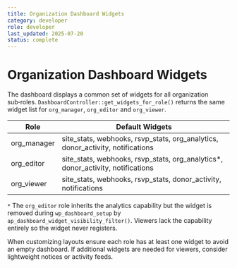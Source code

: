 ```yaml
---
title: Organization Dashboard Widgets
category: developer
role: developer
last_updated: 2025-07-20
status: complete
---
```

# Organization Dashboard Widgets

The dashboard displays a common set of widgets for all organization sub‑roles. `DashboardController::get_widgets_for_role()` returns the same widget list for `org_manager`, `org_editor` and `org_viewer`.

| Role | Default Widgets |
|------|-----------------|
| org_manager | site_stats, webhooks, rsvp_stats, org_analytics, donor_activity, notifications |
| org_editor  | site_stats, webhooks, rsvp_stats, org_analytics*, donor_activity, notifications |
| org_viewer  | site_stats, webhooks, rsvp_stats, donor_activity, notifications |

`*` The `org_editor` role inherits the analytics capability but the widget is removed during `wp_dashboard_setup` by `ap_dashboard_widget_visibility_filter()`. Viewers lack the capability entirely so the widget never registers.

When customizing layouts ensure each role has at least one widget to avoid an empty dashboard. If additional widgets are needed for viewers, consider lightweight notices or activity feeds.
